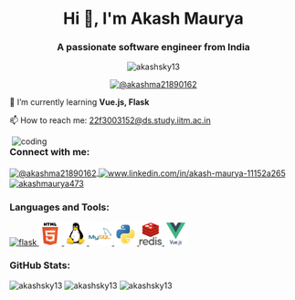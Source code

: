 
<h1 align="center">Hi 👋, I'm Akash Maurya</h1>
<h3 align="center">A passionate software engineer from India</h3>

<p align="center">
  <img src="https://komarev.com/ghpvc/?username=akashsky13&label=Profile%20views&color=0e75b6&style=flat" alt="akashsky13" />
</p>

<p align="center">
  <a href="https://twitter.com/@akashma21890162" target="blank">
    <img src="https://img.shields.io/twitter/follow/@akashma21890162?logo=twitter&style=for-the-badge" alt="@akashma21890162" />
  </a>
</p>

<p align="left"> 
  🌱 I’m currently learning <strong>Vue.js, Flask</strong>
</p>

<p align="left"> 
  📫 How to reach me: <a href="mailto:22f3003152@ds.study.iitm.ac.in">22f3003152@ds.study.iitm.ac.in</a>
</p>

<img align="right" alt="coding" width="500" src="https://user-images.githubusercontent.com/115187902/230700872-d5f44b85-56c7-4e27-80a4-6e2db901e60c.gif">

<h3 align="left">Connect with me:</h3>
<p align="left">
  <a href="https://twitter.com/@akashma21890162" target="blank">
    <img align="center" src="https://raw.githubusercontent.com/rahuldkjain/github-profile-readme-generator/master/src/images/icons/Social/twitter.svg" alt="@akashma21890162" height="30" width="40" />
  </a>
  <a href="https://linkedin.com/in/www.linkedin.com/in/akash-maurya-11152a265" target="blank">
    <img align="center" src="https://raw.githubusercontent.com/rahuldkjain/github-profile-readme-generator/master/src/images/icons/Social/linked-in-alt.svg" alt="www.linkedin.com/in/akash-maurya-11152a265" height="30" width="40" />
  </a>
  <a href="https://instagram.com/akashmaurya473" target="blank">
    <img align="center" src="https://raw.githubusercontent.com/rahuldkjain/github-profile-readme-generator/master/src/images/icons/Social/instagram.svg" alt="akashmaurya473" height="30" width="40" />
  </a>
</p>

<h3 align="left">Languages and Tools:</h3>
<p align="left"> 
  <a href="https://flask.palletsprojects.com/" target="_blank" rel="noreferrer">
    <img src="https://www.vectorlogo.zone/logos/pocoo_flask/pocoo_flask-icon.svg" alt="flask" width="40" height="40"/> 
  </a>
  <a href="https://www.w3.org/html/" target="_blank" rel="noreferrer">
    <img src="https://raw.githubusercontent.com/devicons/devicon/master/icons/html5/html5-original-wordmark.svg" alt="html5" width="40" height="40"/> 
  </a>
  <a href="https://www.linux.org/" target="_blank" rel="noreferrer">
    <img src="https://raw.githubusercontent.com/devicons/devicon/master/icons/linux/linux-original.svg" alt="linux" width="40" height="40"/> 
  </a>
  <a href="https://www.mysql.com/" target="_blank" rel="noreferrer">
    <img src="https://raw.githubusercontent.com/devicons/devicon/master/icons/mysql/mysql-original-wordmark.svg" alt="mysql" width="40" height="40"/> 
  </a>
  <a href="https://www.python.org" target="_blank" rel="noreferrer">
    <img src="https://raw.githubusercontent.com/devicons/devicon/master/icons/python/python-original.svg" alt="python" width="40" height="40"/> 
  </a>
  <a href="https://redis.io" target="_blank" rel="noreferrer">
    <img src="https://raw.githubusercontent.com/devicons/devicon/master/icons/redis/redis-original-wordmark.svg" alt="redis" width="40" height="40"/> 
  </a>
  <a href="https://vuejs.org/" target="_blank" rel="noreferrer">
    <img src="https://raw.githubusercontent.com/devicons/devicon/master/icons/vuejs/vuejs-original-wordmark.svg" alt="vuejs" width="40" height="40"/> 
  </a>
</p>

<h3 align="left">GitHub Stats:</h3>
<p align="left">
  <img src="https://github-readme-stats.vercel.app/api?username=akashsky13&show_icons=true&locale=en" alt="akashsky13" />
  <img src="https://github-readme-stats.vercel.app/api/top-langs?username=akashsky13&show_icons=true&locale=en&layout=compact" alt="akashsky13" />
  <img src="https://github-readme-streak-stats.herokuapp.com/?user=akashsky13&" alt="akashsky13" />
</p>
